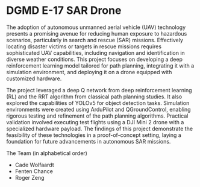 # DGMD E-17 SAR Drone
The adoption of autonomous unmanned aerial vehicle (UAV) technology presents a promising avenue for reducing human exposure to hazardous scenarios, particularly in search and rescue (SAR) missions. Effectively locating disaster victims or targets in rescue missions requires sophisticated UAV capabilities, including navigation and identification in diverse weather conditions. This project focuses on developing a deep reinforcement learning model tailored for path planning, integrating it with a simulation environment, and deploying it on a drone equipped with customized hardware.

The project leveraged a deep Q network from deep reinforcement learning (RL) and the RRT algorithm from classical path planning studies. It also explored the capabilities of YOLOv5 for object detection tasks. Simulation environments were created using ArduPilot and QGroundControl, enabling rigorous testing and refinement of the path planning algorithms. Practical validation involved executing test flights using a DJI Mini 2 drone with a specialized hardware payload. The findings of this project demonstrate the feasibility of these technologies in a proof-of-concept setting, laying a foundation for future advancements in autonomous SAR missions.

The Team (in alphabetical order)
- Cade Wolfaardt
- Fenten Chance
- Roger Zeng
